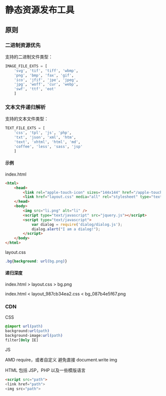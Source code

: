 静态资源发布工具
===============

## 原则

### 二进制资源优先

支持的二进制文件类型：

```python
IMAGE_FILE_EXTS = [
    'svg', 'tif', 'tiff', 'wbmp',
    'png', 'bmp', 'fax', 'gif',
    'ico', 'jfif', 'jpe', 'jpeg',
    'jpg', 'woff', 'cur', 'webp',
    'swf', 'ttf', 'eot'
    ]
```

### 文本文件递归解析

支持的文本文件类型：

```python
TEXT_FILE_EXTS = [
    'css', 'tpl', 'js', 'php',
    'txt', 'json', 'xml', 'htm',
    'text', 'xhtml', 'html', 'md',
    'coffee', 'less', 'sass', 'jsp'
    ]
```

#### 示例

index.html

```html
<html>
    <head>
        <link rel="apple-touch-icon" sizes="144x144" href="/apple-touch-icon-144.png">
        <link href="layout.css" media="all" rel="stylesheet" type="text/css">
    </head>
    <body>
        <img src="li.png" alt="li" />
        <script type="text/javascript" src="jquery.js"></script>
        <script type="text/javascript">
            var dialog = require('dialog/dialog.js');
            dialog.alert("I am a dialog!");
        </script>
    </body>
</html>
```

layout.css

```css
.bg{background: url(bg.png)}
```

#### 递归深度

index.html &#62; layout.css &#62; bg.png

index.html &#60; layout_987cb34ea2.css &#60; bg_087b4e5f67.png


### CDN

CSS

```css
@import url(path)
background:url(path)
background-image:url(path)
filter[Only IE]
```

JS

AMD require，或者自定义
避免直接 document.write img

HTML 包括 JSP，PHP 以及一些模版语言

```html
<script src="path">
<link href="path">
<img src="path">
```





